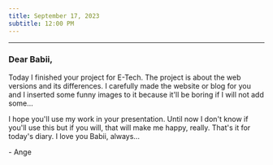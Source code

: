 ```yaml
---
title: September 17, 2023
subtitle: 12:00 PM
---
```

---

### Dear Babii,

Today I finished your project for E-Tech. The project is about the web versions and its differences. I carefully made the website or blog for you and I inserted some funny images to it because it'll be boring if I will not add some...

I hope you'll use my work in your presentation. Until now I don't know if you'll use this but if you will, that will make me happy, really. That's it for today's diary. I love you Babii, always...

\- Ange
